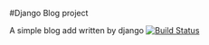 #Django Blog project

A simple blog add written by django  [![Build Status](https://travis-ci.org/meghdadyazdi/django-blog.svg?branch=master)](https://travis-ci.org/meghdadyazdi/django-blog)